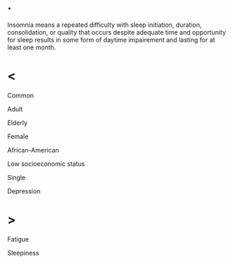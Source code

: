 # .

Insomnia means a repeated difficulty with sleep initiation, duration, consolidation, or quality that occurs despite adequate time and opportunity for sleep results in some form of daytime impairement and lasting for at least one month.

# <

Common

Adult

Elderly

Female

African-American

Low socioeconomic status

Single

Depression

# >

Fatigue

Sleepiness
